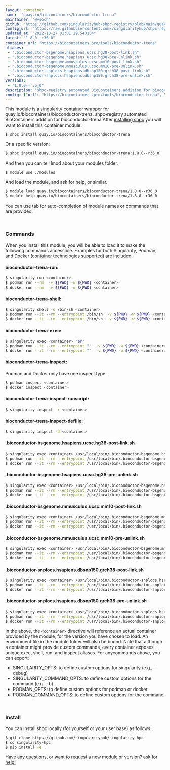 ```yaml
---
layout: container
name:  "quay.io/biocontainers/bioconductor-trena"
maintainer: "@vsoch"
github: "https://github.com/singularityhub/shpc-registry/blob/main/quay.io/biocontainers/bioconductor-trena/container.yaml"
config_url: "https://raw.githubusercontent.com//singularityhub/shpc-registry/main/quay.io/biocontainers/bioconductor-trena/container.yaml"
updated_at: "2022-10-27 01:01:29.543154"
latest: "1.8.0--r36_0"
container_url: "https://biocontainers.pro/tools/bioconductor-trena"
aliases:
 - ".bioconductor-bsgenome.hsapiens.ucsc.hg38-post-link.sh"
 - ".bioconductor-bsgenome.hsapiens.ucsc.hg38-pre-unlink.sh"
 - ".bioconductor-bsgenome.mmusculus.ucsc.mm10-post-link.sh"
 - ".bioconductor-bsgenome.mmusculus.ucsc.mm10-pre-unlink.sh"
 - ".bioconductor-snplocs.hsapiens.dbsnp150.grch38-post-link.sh"
 - ".bioconductor-snplocs.hsapiens.dbsnp150.grch38-pre-unlink.sh"
versions:
 - "1.8.0--r36_0"
description: "shpc-registry automated BioContainers addition for bioconductor-trena"
config: {"url": "https://biocontainers.pro/tools/bioconductor-trena", "maintainer": "@vsoch", "description": "shpc-registry automated BioContainers addition for bioconductor-trena", "latest": {"1.8.0--r36_0": "sha256:f2bd624e93ce60eca564db630a3605dcbd437e8d85ce32d0904521f665029257"}, "tags": {"1.8.0--r36_0": "sha256:f2bd624e93ce60eca564db630a3605dcbd437e8d85ce32d0904521f665029257"}, "docker": "quay.io/biocontainers/bioconductor-trena", "aliases": {".bioconductor-bsgenome.hsapiens.ucsc.hg38-post-link.sh": "/usr/local/bin/.bioconductor-bsgenome.hsapiens.ucsc.hg38-post-link.sh", ".bioconductor-bsgenome.hsapiens.ucsc.hg38-pre-unlink.sh": "/usr/local/bin/.bioconductor-bsgenome.hsapiens.ucsc.hg38-pre-unlink.sh", ".bioconductor-bsgenome.mmusculus.ucsc.mm10-post-link.sh": "/usr/local/bin/.bioconductor-bsgenome.mmusculus.ucsc.mm10-post-link.sh", ".bioconductor-bsgenome.mmusculus.ucsc.mm10-pre-unlink.sh": "/usr/local/bin/.bioconductor-bsgenome.mmusculus.ucsc.mm10-pre-unlink.sh", ".bioconductor-snplocs.hsapiens.dbsnp150.grch38-post-link.sh": "/usr/local/bin/.bioconductor-snplocs.hsapiens.dbsnp150.grch38-post-link.sh", ".bioconductor-snplocs.hsapiens.dbsnp150.grch38-pre-unlink.sh": "/usr/local/bin/.bioconductor-snplocs.hsapiens.dbsnp150.grch38-pre-unlink.sh"}}
---
```


This module is a singularity container wrapper for quay.io/biocontainers/bioconductor-trena.
shpc-registry automated BioContainers addition for bioconductor-trena
After [installing shpc](#install) you will want to install this container module:


```bash
$ shpc install quay.io/biocontainers/bioconductor-trena
```

Or a specific version:

```bash
$ shpc install quay.io/biocontainers/bioconductor-trena:1.8.0--r36_0
```

And then you can tell lmod about your modules folder:

```bash
$ module use ./modules
```

And load the module, and ask for help, or similar.

```bash
$ module load quay.io/biocontainers/bioconductor-trena/1.8.0--r36_0
$ module help quay.io/biocontainers/bioconductor-trena/1.8.0--r36_0
```

You can use tab for auto-completion of module names or commands that are provided.

<br>

### Commands

When you install this module, you will be able to load it to make the following commands accessible.
Examples for both Singularity, Podman, and Docker (container technologies supported) are included.

#### bioconductor-trena-run:

```bash
$ singularity run <container>
$ podman run --rm  -v ${PWD} -w ${PWD} <container>
$ docker run --rm  -v ${PWD} -w ${PWD} <container>
```

#### bioconductor-trena-shell:

```bash
$ singularity shell -s /bin/sh <container>
$ podman run --it --rm --entrypoint /bin/sh  -v ${PWD} -w ${PWD} <container>
$ docker run --it --rm --entrypoint /bin/sh  -v ${PWD} -w ${PWD} <container>
```

#### bioconductor-trena-exec:

```bash
$ singularity exec <container> "$@"
$ podman run --it --rm --entrypoint ""  -v ${PWD} -w ${PWD} <container> "$@"
$ docker run --it --rm --entrypoint ""  -v ${PWD} -w ${PWD} <container> "$@"
```

#### bioconductor-trena-inspect:

Podman and Docker only have one inspect type.

```bash
$ podman inspect <container>
$ docker inspect <container>
```

#### bioconductor-trena-inspect-runscript:

```bash
$ singularity inspect -r <container>
```

#### bioconductor-trena-inspect-deffile:

```bash
$ singularity inspect -d <container>
```


#### .bioconductor-bsgenome.hsapiens.ucsc.hg38-post-link.sh

```bash
$ singularity exec <container> /usr/local/bin/.bioconductor-bsgenome.hsapiens.ucsc.hg38-post-link.sh
$ podman run --it --rm --entrypoint /usr/local/bin/.bioconductor-bsgenome.hsapiens.ucsc.hg38-post-link.sh   -v ${PWD} -w ${PWD} <container> -c " $@"
$ docker run --it --rm --entrypoint /usr/local/bin/.bioconductor-bsgenome.hsapiens.ucsc.hg38-post-link.sh   -v ${PWD} -w ${PWD} <container> -c " $@"
```


#### .bioconductor-bsgenome.hsapiens.ucsc.hg38-pre-unlink.sh

```bash
$ singularity exec <container> /usr/local/bin/.bioconductor-bsgenome.hsapiens.ucsc.hg38-pre-unlink.sh
$ podman run --it --rm --entrypoint /usr/local/bin/.bioconductor-bsgenome.hsapiens.ucsc.hg38-pre-unlink.sh   -v ${PWD} -w ${PWD} <container> -c " $@"
$ docker run --it --rm --entrypoint /usr/local/bin/.bioconductor-bsgenome.hsapiens.ucsc.hg38-pre-unlink.sh   -v ${PWD} -w ${PWD} <container> -c " $@"
```


#### .bioconductor-bsgenome.mmusculus.ucsc.mm10-post-link.sh

```bash
$ singularity exec <container> /usr/local/bin/.bioconductor-bsgenome.mmusculus.ucsc.mm10-post-link.sh
$ podman run --it --rm --entrypoint /usr/local/bin/.bioconductor-bsgenome.mmusculus.ucsc.mm10-post-link.sh   -v ${PWD} -w ${PWD} <container> -c " $@"
$ docker run --it --rm --entrypoint /usr/local/bin/.bioconductor-bsgenome.mmusculus.ucsc.mm10-post-link.sh   -v ${PWD} -w ${PWD} <container> -c " $@"
```


#### .bioconductor-bsgenome.mmusculus.ucsc.mm10-pre-unlink.sh

```bash
$ singularity exec <container> /usr/local/bin/.bioconductor-bsgenome.mmusculus.ucsc.mm10-pre-unlink.sh
$ podman run --it --rm --entrypoint /usr/local/bin/.bioconductor-bsgenome.mmusculus.ucsc.mm10-pre-unlink.sh   -v ${PWD} -w ${PWD} <container> -c " $@"
$ docker run --it --rm --entrypoint /usr/local/bin/.bioconductor-bsgenome.mmusculus.ucsc.mm10-pre-unlink.sh   -v ${PWD} -w ${PWD} <container> -c " $@"
```


#### .bioconductor-snplocs.hsapiens.dbsnp150.grch38-post-link.sh

```bash
$ singularity exec <container> /usr/local/bin/.bioconductor-snplocs.hsapiens.dbsnp150.grch38-post-link.sh
$ podman run --it --rm --entrypoint /usr/local/bin/.bioconductor-snplocs.hsapiens.dbsnp150.grch38-post-link.sh   -v ${PWD} -w ${PWD} <container> -c " $@"
$ docker run --it --rm --entrypoint /usr/local/bin/.bioconductor-snplocs.hsapiens.dbsnp150.grch38-post-link.sh   -v ${PWD} -w ${PWD} <container> -c " $@"
```


#### .bioconductor-snplocs.hsapiens.dbsnp150.grch38-pre-unlink.sh

```bash
$ singularity exec <container> /usr/local/bin/.bioconductor-snplocs.hsapiens.dbsnp150.grch38-pre-unlink.sh
$ podman run --it --rm --entrypoint /usr/local/bin/.bioconductor-snplocs.hsapiens.dbsnp150.grch38-pre-unlink.sh   -v ${PWD} -w ${PWD} <container> -c " $@"
$ docker run --it --rm --entrypoint /usr/local/bin/.bioconductor-snplocs.hsapiens.dbsnp150.grch38-pre-unlink.sh   -v ${PWD} -w ${PWD} <container> -c " $@"
```



In the above, the `<container>` directive will reference an actual container provided
by the module, for the version you have chosen to load. An environment file in the
module folder will also be bound. Note that although a container
might provide custom commands, every container exposes unique exec, shell, run, and
inspect aliases. For anycommands above, you can export:

 - SINGULARITY_OPTS: to define custom options for singularity (e.g., --debug)
 - SINGULARITY_COMMAND_OPTS: to define custom options for the command (e.g., -b)
 - PODMAN_OPTS: to define custom options for podman or docker
 - PODMAN_COMMAND_OPTS: to define custom options for the command

<br>

### Install

You can install shpc locally (for yourself or your user base) as follows:

```bash
$ git clone https://github.com/singularityhub/singularity-hpc
$ cd singularity-hpc
$ pip install -e .
```

Have any questions, or want to request a new module or version? [ask for help!](https://github.com/singularityhub/singularity-hpc/issues)